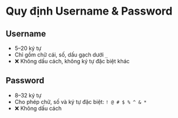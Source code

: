 # Quy định Username & Password

## Username
- 5–20 ký tự  
- Chỉ gồm chữ cái, số, dấu gạch dưới `_`  
- ❌ Không dấu cách, không ký tự đặc biệt khác

## Password
- 8–32 ký tự  
- Cho phép chữ, số và ký tự đặc biệt: `! @ # $ % ^ & *`  
- ❌ Không dấu cách
